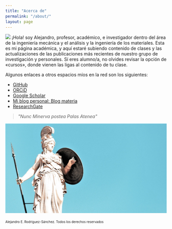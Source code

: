 ```yaml
---
title: "Acerca de"
permalink: "/about/"
layout: page
---
```

![](https://1.bp.blogspot.com/-YfvGHv2lo7w/YSsZYOXYbcI/AAAAAAAADU8/eojFD8YxwtUbFRBIxbwHPteGH-X938laQCLcBGAsYHQ/s669/path4529-8.png)
¡Hola! soy Alejandro, profesor, académico, e investigador dentro del área de la ingeniería mecánica y el análisis y la ingeniería de los materiales. Esta es mi página académica, y aquí estaré subiendo contenido de clases y las actualizaciones de las publicaciones más recientes de nuestro grupo de investigación y personales. Sí eres alumno/a, no olvides revisar la opción de «cursos», donde vienen las ligas al contenido de tu clase. 

Algunos enlaces a otros espacios míos en la red son los siguientes:

- [GitHub](https://github.com/aerodriguezsanchez)
- [ORCiD](https://orcid.org/0000-0003-3397-5261)
- [Google Scholar](https://scholar.google.com.mx/citations?user=eo-JXcoAAAAJ&hl=es)
- [Mi blog personal: Blog materia](https://blogmateria.com)
- [ResearchGate](https://www.researchgate.net/profile/Alejandro-Rodriguez-Sanchez-4)


> *"Nunc Minerva postea Palas Atenea"*

![athena](assets/atena.jpg)



 <font size="1"> Alejandro E. Rodríguez-Sánchez. Todos los derechos reservados</font> 

